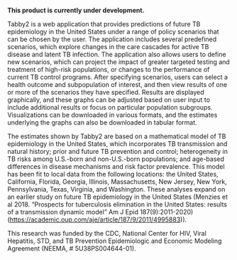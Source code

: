 **This product is currently under development.**

Tabby2 is a web application that provides predictions of future TB
epidemiology in the United States under a range of policy scenarios that
can be chosen by the user. The application includes several predefined
scenarios, which explore changes in the care cascades for active TB
disease and latent TB infection. The application also allows users to
define new scenarios, which can project the impact of greater targeted
testing and treatment of high-risk populations, or changes to the
performance of current TB control programs. After specifying scenarios,
users can select a health outcome and subpopulation of interest, and
then view results of one or more of the scenarios they have specified.
Results are displayed graphically, and these graphs can be adjusted
based on user input to include additional results or focus on particular
population subgroups. Visualizations can be downloaded in various
formats, and the estimates underlying the graphs can also be downloaded
in tabular format.

The estimates shown by Tabby2 are based on a mathematical model of TB
epidemiology in the United States, which incorporates TB transmission and
natural history; prior and future TB prevention and control; heterogeneity in
TB risks among U.S.-born and non-U.S.-born populations; and age-based
differences in disease mechanisms and risk factor prevalence. This model has
been fit to local data from the following locations: the United States,
California, Florida, Georgia, Illinois, Massachusetts, New Jersey, New York,
Pennsylvania, Texas, Virginia, and Washington. These analyses expand on an
earlier study on future TB epidemiology in the United States (Menzies et al
2018. “Prospects for tuberculosis elimination in the United States: results of
a transmission dynamic model” Am J Epid 187(9):2011-2020)
(<https://academic.oup.com/aje/article/187/9/2011/4995883>)).

This research was funded by the CDC, National Center for HIV, Viral
Hepatitis, STD, and TB Prevention Epidemiologic and Economic Modeling
Agreement (NEEMA, \# 5U38PS004644-01).
